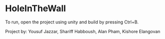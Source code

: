 # HoleInTheWall

To run, open the project using unity and build by pressing Ctrl+B.

Project by: Yousuf Jazzar, Shariff Habboush, Alan Pham, Kishore Elangovan
